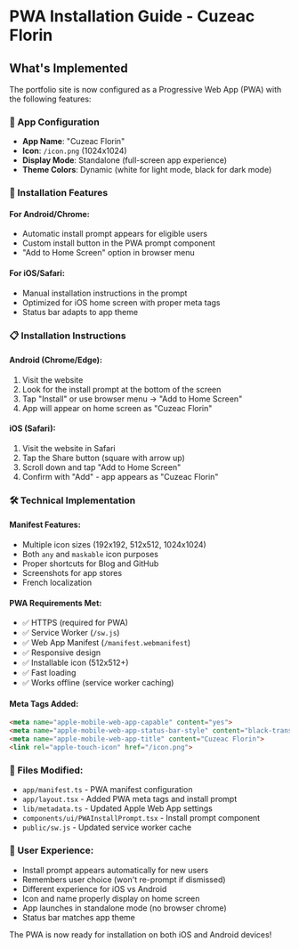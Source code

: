 # PWA Installation Guide - Cuzeac Florin

## What's Implemented

The portfolio site is now configured as a Progressive Web App (PWA) with the following features:

### 📱 App Configuration
- **App Name**: "Cuzeac Florin"
- **Icon**: `/icon.png` (1024x1024)
- **Display Mode**: Standalone (full-screen app experience)
- **Theme Colors**: Dynamic (white for light mode, black for dark mode)

### 🚀 Installation Features

#### For Android/Chrome:
- Automatic install prompt appears for eligible users
- Custom install button in the PWA prompt component
- "Add to Home Screen" option in browser menu

#### For iOS/Safari:
- Manual installation instructions in the prompt
- Optimized for iOS home screen with proper meta tags
- Status bar adapts to app theme

### 📋 Installation Instructions

#### Android (Chrome/Edge):
1. Visit the website
2. Look for the install prompt at the bottom of the screen
3. Tap "Install" or use browser menu → "Add to Home Screen"
4. App will appear on home screen as "Cuzeac Florin"

#### iOS (Safari):
1. Visit the website in Safari
2. Tap the Share button (square with arrow up)
3. Scroll down and tap "Add to Home Screen"
4. Confirm with "Add" - app appears as "Cuzeac Florin"

### 🛠 Technical Implementation

#### Manifest Features:
- Multiple icon sizes (192x192, 512x512, 1024x1024)
- Both `any` and `maskable` icon purposes
- Proper shortcuts for Blog and GitHub
- Screenshots for app stores
- French localization

#### PWA Requirements Met:
- ✅ HTTPS (required for PWA)
- ✅ Service Worker (`/sw.js`)
- ✅ Web App Manifest (`/manifest.webmanifest`)
- ✅ Responsive design
- ✅ Installable icon (512x512+)
- ✅ Fast loading
- ✅ Works offline (service worker caching)

#### Meta Tags Added:
```html
<meta name="apple-mobile-web-app-capable" content="yes">
<meta name="apple-mobile-web-app-status-bar-style" content="black-translucent">
<meta name="apple-mobile-web-app-title" content="Cuzeac Florin">
<link rel="apple-touch-icon" href="/icon.png">
```

### 🔧 Files Modified:
- `app/manifest.ts` - PWA manifest configuration
- `app/layout.tsx` - Added PWA meta tags and install prompt
- `lib/metadata.ts` - Updated Apple Web App settings
- `components/ui/PWAInstallPrompt.tsx` - Install prompt component
- `public/sw.js` - Updated service worker cache

### 🎯 User Experience:
- Install prompt appears automatically for new users
- Remembers user choice (won't re-prompt if dismissed)
- Different experience for iOS vs Android
- Icon and name properly display on home screen
- App launches in standalone mode (no browser chrome)
- Status bar matches app theme

The PWA is now ready for installation on both iOS and Android devices!